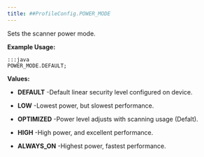 ```yaml
---
title: ##ProfileConfig.POWER_MODE
---
```


Sets the scanner power mode.

 

**Example Usage:**
	
	:::java	
	POWER_MODE.DEFAULT;


**Values:**

* **DEFAULT** -Default linear security level configured on device.

* **LOW** -Lowest power, but slowest performance.

* **OPTIMIZED** -Power level adjusts with scanning usage (Defalt).

* **HIGH** -High power, and excellent performance.

* **ALWAYS_ON** -Highest power, fastest performance.


